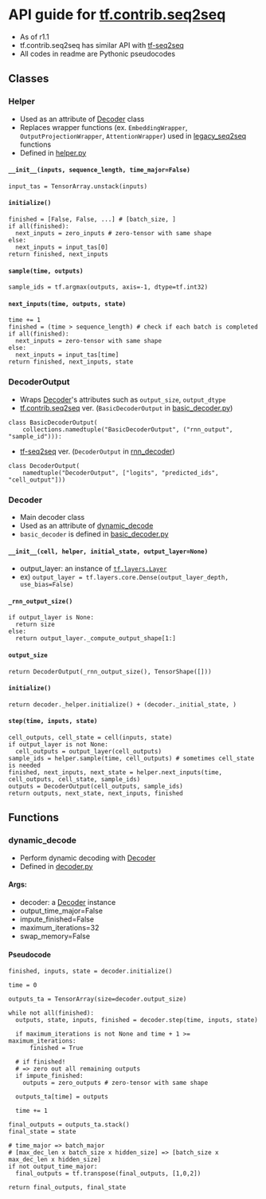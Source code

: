 # API guide for [tf.contrib.seq2seq](https://github.com/tensorflow/tensorflow/blob/r1.1/tensorflow/contrib/seq2seq/)

- As of r1.1
- tf.contrib.seq2seq has similar API with [tf-seq2seq](https://google.github.io/seq2seq/)
- All codes in readme are Pythonic pseudocodes

## Classes

### Helper
- Used as an attribute of [Decoder](#decoder) class
- Replaces wrapper functions (ex. `EmbeddingWrapper`, `OutputProjectionWrapper`, `AttentionWrapper`) used in [legacy_seq2seq](https://github.com/tensorflow/tensorflow/blob/master/tensorflow/contrib/legacy_seq2seq/python/ops/seq2seq.py) functions
- Defined in [helper.py](https://github.com/tensorflow/tensorflow/blob/r1.1/tensorflow/contrib/seq2seq/python/ops/helper.py)

#### `__init__(inputs, sequence_length, time_major=False)`
```
input_tas = TensorArray.unstack(inputs)
```

#### `initialize()`
```
finished = [False, False, ...] # [batch_size, ]
if all(finished):
  next_inputs = zero_inputs # zero-tensor with same shape
else:
  next_inputs = input_tas[0]
return finished, next_inputs
```

#### `sample(time, outputs)`
```
sample_ids = tf.argmax(outputs, axis=-1, dtype=tf.int32)
```

#### `next_inputs(time, outputs, state)`
```
time += 1
finished = (time > sequence_length) # check if each batch is completed
if all(finished):
  next_inputs = zero-tensor with same shape
else:
  next_inputs = input_tas[time]
return finished, next_inputs, state
```

### DecoderOutput
- Wraps [Decoder](#decoder)'s attributes such as `output_size`, `output_dtype`
- [tf.contrib.seq2seq](https://github.com/tensorflow/tensorflow/blob/r1.1/tensorflow/contrib/seq2seq/python/ops/basic_decoder.py#L40) ver. (`BasicDecoderOutput` in [basic_decoder.py](https://github.com/tensorflow/tensorflow/blob/r1.1/tensorflow/contrib/seq2seq/python/ops/basic_decoder.py))
```
class BasicDecoderOutput(
    collections.namedtuple("BasicDecoderOutput", ("rnn_output", "sample_id"))):
```
- [tf-seq2seq](https://github.com/google/seq2seq/blob/master/seq2seq/) ver. (`DecoderOutput` in [rnn_decoder](https://github.com/google/seq2seq/blob/master/seq2seq/decoders/rnn_decoder.py))
```
class DecoderOutput(
    namedtuple("DecoderOutput", ["logits", "predicted_ids", "cell_output"]))
```

### Decoder
- Main decoder class
- Used as an attribute of [dynamic_decode](#dynamic_decode)
- `basic_decoder` is defined in [basic_decoder.py](https://github.com/tensorflow/tensorflow/blob/r1.1/tensorflow/contrib/seq2seq/python/ops/basic_decoder.py)

#### `__init__(cell, helper, initial_state, output_layer=None)`
- output_layer: an instance of [`tf.layers.Layer`](https://github.com/tensorflow/tensorflow/blob/master/tensorflow/python/layers/core.py)
- ex) `output_layer = tf.layers.core.Dense(output_layer_depth, use_bias=False)`

#### `_rnn_output_size()`
```
if output_layer is None:
  return size
else:
  return output_layer._compute_output_shape[1:]
```

#### `output_size`
```
return DecoderOutput(_rnn_output_size(), TensorShape([]))
```

#### `initialize()`
```
return decoder._helper.initialize() + (decoder._initial_state, )
```

#### `step(time, inputs, state)`
```
cell_outputs, cell_state = cell(inputs, state)
if output_layer is not None:
  cell_outputs = output_layer(cell_outputs)
sample_ids = helper.sample(time, cell_outputs) # sometimes cell_state is needed
finished, next_inputs, next_state = helper.next_inputs(time, cell_outputs, cell_state, sample_ids)
outputs = DecoderOutput(cell_outputs, sample_ids)
return outputs, next_state, next_inputs, finished
```

## Functions

### dynamic_decode
- Perform dynamic decoding with [Decoder](#decoder)
- Defined in [decoder.py](https://github.com/tensorflow/tensorflow/blob/r1.1/tensorflow/contrib/seq2seq/python/ops/decoder.py)

#### Args:
- decoder: a [Decoder](#decoder) instance
- output_time_major=False
- impute_finished=False
- maximum_iterations=32
- swap_memory=False

#### Pseudocode
```
finished, inputs, state = decoder.initialize()

time = 0

outputs_ta = TensorArray(size=decoder.output_size)

while not all(finished):
  outputs, state, inputs, finished = decoder.step(time, inputs, state)

  if maximum_iterations is not None and time + 1 >= maximum_iterations:
      finished = True

  # if finished!
  # => zero out all remaining outputs
  if impute_finished:
    outputs = zero_outputs # zero-tensor with same shape

  outputs_ta[time] = outputs

  time += 1

final_outputs = outputs_ta.stack()
final_state = state

# time_major => batch_major
# [max_dec_len x batch_size x hidden_size] => [batch_size x max_dec_len x hidden_size]
if not output_time_major:
  final_outputs = tf.transpose(final_outputs, [1,0,2])

return final_outputs, final_state

```
